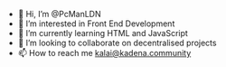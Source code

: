 - 👋 Hi, I’m @PcManLDN
- 👀 I’m interested in Front End Development
- 🌱 I’m currently learning HTML and JavaScript
- 💞️ I’m looking to collaborate on decentralised projects
- 📫 How to reach me kalai@kadena.community

<!---
PcManLDN/PcManLDN is a ✨ special ✨ repository because its `README.md` (this file) appears on your GitHub profile.
You can click the Preview link to take a look at your changes.
--->
